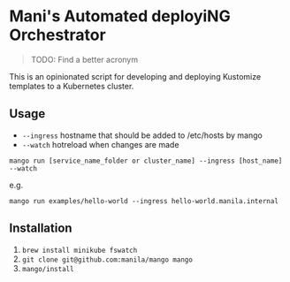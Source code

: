 # Mani's Automated deployiNG Orchestrator

> TODO: Find a better acronym

This is an opinionated script for developing and deploying Kustomize templates to a Kubernetes cluster.

## Usage

- `--ingress` hostname that should be added to /etc/hosts by mango 
- `--watch` hotreload when changes are made

`mango run [service_name_folder or cluster_name] --ingress [host_name] --watch`

e.g.

`mango run examples/hello-world --ingress hello-world.manila.internal`

## Installation

1. `brew install minikube fswatch`
2. `git clone git@github.com:manila/mango mango`
3. `mango/install`
